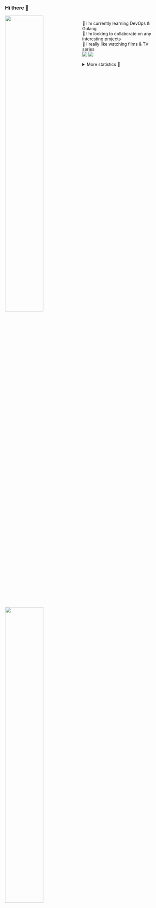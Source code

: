 ### Hi there 👋


[<img align="left" width="50%" src="https://github-readme-stats.vercel.app/api?username=rufusnufus&hide=issues&show_icons=true&count_private=true&theme=transparent&title_color=FF6F40&text_color=FBF9F8&icon_color=F48242&hide_border=true&hide_title=true#gh-dark-mode-only">](https://metrics.lecoq.io/rufusnufus#gh-dark-mode-only)
[<img align="left" width="50%" src="https://github-readme-stats.vercel.app/api?username=rufusnufus&hide=issues&show_icons=true&count_private=true&theme=transparent&title_color=FF6533&text_color=4D4644&icon_color=FF8038&hide_border=true&hide_title=true#gh-light-mode-only">](https://metrics.lecoq.io/rufusnufus#gh-light-mode-only)

<p>
  <br>
  🌱 I’m currently learning DevOps & Golang</br>
  👯 I’m looking to collaborate on any interesting projects</br>
  🎥 I really like watching films & TV series</br>
  <a href="https://linkedin.com/in/rufusnufus"><img src="https://img.shields.io/badge/linkedin-0077B5.svg?style=for-the-badge&logo=linkedin&logoColor=white"/></a>
  <a href="https://t.me/rufusnufus"><img src="https://img.shields.io/badge/-telegram-black?style=for-the-badge&color=blue&logo=telegram"/></a>
</p>

<p text-align="left">
<details>
  <summary>More statistics 👀</summary><br/>

<!--START_SECTION:waka-->
![Code Time](http://img.shields.io/badge/Code%20Time-92%20hrs%2030%20mins-blue)

![Profile Views](http://img.shields.io/badge/Profile%20Views-0-blue)

**I'm an Early 🐤** 

```text
🌞 Morning    114 commits    █████░░░░░░░░░░░░░░░░░░░░   19.52% 
🌆 Daytime    319 commits    █████████████░░░░░░░░░░░░   54.62% 
🌃 Evening    123 commits    █████░░░░░░░░░░░░░░░░░░░░   21.06% 
🌙 Night      28 commits     █░░░░░░░░░░░░░░░░░░░░░░░░   4.79%

```
📅 **I'm Most Productive on Tuesday** 

```text
Monday       119 commits    █████░░░░░░░░░░░░░░░░░░░░   20.38% 
Tuesday      125 commits    █████░░░░░░░░░░░░░░░░░░░░   21.4% 
Wednesday    98 commits     ████░░░░░░░░░░░░░░░░░░░░░   16.78% 
Thursday     100 commits    ████░░░░░░░░░░░░░░░░░░░░░   17.12% 
Friday       89 commits     ███░░░░░░░░░░░░░░░░░░░░░░   15.24% 
Saturday     30 commits     █░░░░░░░░░░░░░░░░░░░░░░░░   5.14% 
Sunday       23 commits     █░░░░░░░░░░░░░░░░░░░░░░░░   3.94%

```


📊 **This Week I Spent My Time On** 

```text
💬 Programming Languages: 
Other                    4 hrs 51 mins       ███████░░░░░░░░░░░░░░░░░░   30.46% 
JavaScript               3 hrs 12 mins       █████░░░░░░░░░░░░░░░░░░░░   20.04% 
HCL                      3 hrs 3 mins        ████░░░░░░░░░░░░░░░░░░░░░   19.12% 
YAML                     2 hrs 50 mins       ████░░░░░░░░░░░░░░░░░░░░░   17.83% 
Terraform                1 hr 7 mins         █░░░░░░░░░░░░░░░░░░░░░░░░   7.06%

🔥 Editors: 
VS Code                  11 hrs 17 mins      █████████████████░░░░░░░░   70.68% 
iTerm2                   4 hrs 40 mins       ███████░░░░░░░░░░░░░░░░░░   29.32%

```

**I Mostly Code in Python** 

```text
Python                   9 repos             ███████░░░░░░░░░░░░░░░░░░   28.12% 
Java                     4 repos             ███░░░░░░░░░░░░░░░░░░░░░░   12.5% 
Jupyter Notebook         4 repos             ███░░░░░░░░░░░░░░░░░░░░░░   12.5% 
JavaScript               3 repos             ██░░░░░░░░░░░░░░░░░░░░░░░   9.38% 
HTML                     3 repos             ██░░░░░░░░░░░░░░░░░░░░░░░   9.38%

```



 Last Updated on 26/01/2023 00:40:18 UTC
<!--END_SECTION:waka-->

</details>
</p>
